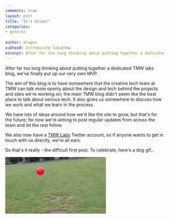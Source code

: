 ```yaml
---
comments: true
layout: post
title: "It's alive!"
categories:
- general

author: dragon
subhead: Introducing labs@tmw
excerpt: After far too long thinking about putting together a dedicated TMW labs blog, we've finally put up our very own MVP&hellip;
---
```


After far too long thinking about putting together a dedicated TMW labs blog, we've finally put up our very own MVP.

The aim of this blog is to have somewhere that the creative tech team at TMW can talk more openly about the design and tech behind the projects and sites we're working on; the main TMW blog didn't seem like the best place to talk about serious tech.  It also gives us somewhere to discuss how we work and what we learn in the process.

We have lots of ideas around how we'd like the site to grow, but that's for the future; for now we're aiming to post regular updates from across the team and let the rest follow.

We also now have a [TMW Labs](https://twitter.com/tmw_labs) Twitter account, so if anyone wants to get in touch with us directly, we're all ears.

So that's it really - the difficult first post.  To celebrate, here's a dog gif...

<img src="/img/dog.gif" alt="Dog going nuts over an exercise ball" />